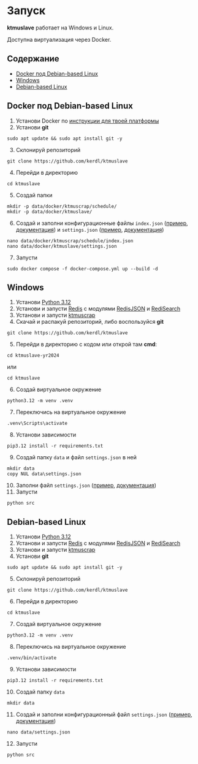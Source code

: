 # Запуск
**ktmuslave** работает на Windows и Linux.

Доступна виртуализация через Docker.


## Содержание
- [Docker под Debian-based Linux](#docker-под-debian-based-linux)
- [Windows](#windows)
- [Debian-based Linux](#debian-based-linux)


## Docker под Debian-based Linux
1. Установи Docker по
[инструкции для твоей платформы](https://docs.docker.com/engine/install/)
2. Установи **git**
```console
sudo apt update && sudo apt install git -y
```
3. Склонируй репозиторий
```console
git clone https://github.com/kerdl/ktmuslave
```
4. Перейди в директорию
```console
cd ktmuslave
```
5. Создай папки
```console
mkdir -p data/docker/ktmuscrap/schedule/
mkdir -p data/docker/ktmuslave/
```
6. Создай и заполни конфигурационные файлы
`index.json` ([пример](https://github.com/kerdl/ktmuscrap/blob/yr2024/doc/ru/configuring.md#пример-расписаний),
[документация](https://github.com/kerdl/ktmuscrap/blob/yr2024/doc/ru/configuring.md#расписания))
и
`settings.json` ([пример](/doc/ru/configuring.md#пример-настроек),
[документация](/doc/ru/configuring.md#настройки))
```console
nano data/docker/ktmuscrap/schedule/index.json
nano data/docker/ktmuslave/settings.json
```
7. Запусти
```console
sudo docker compose -f docker-compose.yml up --build -d
```


## Windows
1. Установи
[Python 3.12](https://www.python.org/downloads/release/python-3127/)
2. Установи и запусти
[Redis](https://redis.io/docs/latest/operate/oss_and_stack/install/install-redis/install-redis-on-windows/)
с модулями
[RedisJSON](https://github.com/RedisJSON/RedisJSON)
и
[RediSearch](https://github.com/RediSearch/RediSearch)
3. Установи и запусти
[ktmuscrap](https://github.com/kerdl/ktmuscrap/blob/yr2024/doc/ru/running.md#windows)
4. Скачай и распакуй репозиторий,
либо воспользуйся **git**
```console
git clone https://github.com/kerdl/ktmuslave
```
5. Перейди в директорию с кодом или открой там **cmd**:
```console
cd ktmuslave-yr2024
```
или
```console
cd ktmuslave
```
6. Создай виртуальное окружение
```console
python3.12 -m venv .venv
```
7. Переключись на виртуальное окружение
```console
.venv\Scripts\activate
```
8. Установи зависимости
```console
pip3.12 install -r requirements.txt
```
9. Создай папку `data` и файл `settings.json` в ней
```console
mkdir data
copy NUL data\settings.json
```
10. Заполни файл `settings.json`
([пример](/doc/ru/configuring.md#пример-настроек),
[документация](/doc/ru/configuring.md#настройки))
9. Запусти
```console
python src
```


## Debian-based Linux
1. Установи
[Python 3.12](https://wiki.crowncloud.net/?How_to_Install_Python_3_12_on_Debian_12)
2. Установи и запусти
[Redis](https://redis.io/docs/latest/operate/oss_and_stack/install/install-redis/install-redis-on-linux/)
с модулями
[RedisJSON](https://github.com/RedisJSON/RedisJSON)
и
[RediSearch](https://github.com/RediSearch/RediSearch)
3. Установи и запусти
[ktmuscrap](https://github.com/kerdl/ktmuscrap/blob/yr2024/doc/ru/running.md#debian-based-linux)
4. Установи **git**
```console
sudo apt update && sudo apt install git -y
```
5. Склонируй репозиторий
```console
git clone https://github.com/kerdl/ktmuslave
```
6. Перейди в директорию
```console
cd ktmuslave
```
7. Создай виртуальное окружение
```console
python3.12 -m venv .venv
```
8. Переключись на виртуальное окружение
```console
.venv/bin/activate
```
9. Установи зависимости
```console
pip3.12 install -r requirements.txt
```
10. Создай папку `data`
```console
mkdir data
```
11. Создай и заполни конфигурационный файл
`settings.json` ([пример](/doc/ru/configuring.md#пример-настроек),
[документация](/doc/ru/configuring.md#настройки))
```console
nano data/settings.json
```
12. Запусти
```console
python src
```